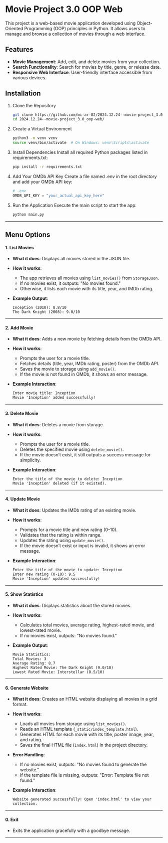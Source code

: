 # Movie Project 3.0 OOP Web

This project is a web-based movie application developed using Object-Oriented Programming (OOP) principles in Python. It allows users to manage and browse a collection of movies through a web interface.

## Features

- **Movie Management**: Add, edit, and delete movies from your collection.
- **Search Functionality**: Search for movies by title, genre, or release date.
- **Responsive Web Interface**: User-friendly interface accessible from various devices.

## Installation

   
1. Clone the Repository
    ```bash
    git clone https://github.com/mi-ar-82/2024.12.24--movie-project_3.0_oop-web.git
    cd 2024.12.24--movie-project_3.0_oop-web/
   
2. Create a Virtual Environment
    ```bash
    python3 -m venv venv
    source venv/bin/activate  # On Windows: venv\Scripts\activate
   
3. Install Dependencies
Install all required Python packages listed in requirements.txt:
    ```bash
    pip install -r requirements.txt
   
   
4. Add Your OMDb API Key
Create a file named .env in the root directory and add your OMDb API key:
    ```python
    # .env
    OMDB_API_KEY = "your_actual_api_key_here"

5. Run the Application
Execute the main script to start the app:
    ```bash
    python main.py
   

---

## Menu Options

#### **1. List Movies**

- **What it does**: Displays all movies stored in the JSON file.
- **How it works**:
  - The app retrieves all movies using `list_movies()` from `StorageJson`.
  - If no movies exist, it outputs: "No movies found."
  - Otherwise, it lists each movie with its title, year, and IMDb rating.
- **Example Output**:
  
  ```
  Inception (2010): 8.8/10
  The Dark Knight (2008): 9.0/10
  ```

---

#### **2. Add Movie**

- **What it does**: Adds a new movie by fetching details from the OMDb API.
- **How it works**:
  - Prompts the user for a movie title.
  - Fetches details (title, year, IMDb rating, poster) from the OMDb API.
  - Saves the movie to storage using `add_movie()`.
  - If the movie is not found in OMDb, it shows an error message.
- **Example Interaction**:
  
  ```
  Enter movie title: Inception
  Movie 'Inception' added successfully!
  ```

---

#### **3. Delete Movie**

- **What it does**: Deletes a movie from storage.
- **How it works**:
  - Prompts the user for a movie title.
  - Deletes the specified movie using `delete_movie()`.
  - If the movie doesn’t exist, it still outputs a success message for simplicity.
- **Example Interaction**:
  
  ```
  Enter the title of the movie to delete: Inception
  Movie 'Inception' deleted (if it existed).
  ```

---

#### **4. Update Movie**

- **What it does**: Updates the IMDb rating of an existing movie.
- **How it works**:
  - Prompts for a movie title and new rating (0–10).
  - Validates that the rating is within range.
  - Updates the rating using `update_movie()`.
  - If the movie doesn’t exist or input is invalid, it shows an error message.
- **Example Interaction**:
  
  ```
  Enter the title of the movie to update: Inception
  Enter new rating (0-10): 9.5
  Movie 'Inception' updated successfully!
  ```

---

#### **5. Show Statistics**

- **What it does**: Displays statistics about the stored movies.
- **How it works**:
  - Calculates total movies, average rating, highest-rated movie, and lowest-rated movie.
  - If no movies exist, outputs: "No movies found."
- **Example Output**:
  
  ```
  Movie Statistics:
  Total Movies: 3
  Average Rating: 8.7
  Highest Rated Movie: The Dark Knight (9.0/10)
  Lowest Rated Movie: Interstellar (8.5/10)
  ```

---

#### **6. Generate Website**

- **What it does**: Creates an HTML website displaying all movies in a grid format.
- **How it works**:
  - Loads all movies from storage using `list_movies()`.
  - Reads an HTML template (`_static/index_template.html`).
  - Generates HTML for each movie with its title, poster image, year, and rating.
  - Saves the final HTML file (`index.html`) in the project directory.
- **Error Handling**:
  - If no movies exist, outputs: "No movies found to generate the website."
  - If the template file is missing, outputs: "Error: Template file not found."
- **Example Interaction**:
  
  ```
  Website generated successfully! Open 'index.html' to view your collection.
  ```

---

#### **0. Exit**

- Exits the application gracefully with a goodbye message.

---
   


